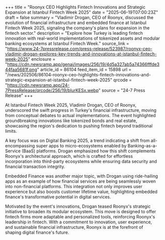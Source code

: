 +++
title = "Roonyx CEO Highlights Fintech Innovations and Strategic Expansion at Istanbul Fintech Week 2025"
date = "2025-06-19T07:00:23Z"
draft = false
summary = "Vladimir Drogan, CEO of Roonyx, discussed the evolution of financial infrastructure and embedded finance at Istanbul Fintech Week 2025, signaling the company's plans for expansion in the fintech sector."
description = "Explore how Turkey is leading fintech innovation with real-world implementations of tokenized assets and modular banking ecosystems at Istanbul Fintech Week."
source_link = "https://www.24-7pressrelease.com/press-release/523987/roonyx-ceo-vladimir-drogan-explores-key-trends-and-innovations-at-istanbul-fintech-week-2025"
enclosure = "https://cdn.newsramp.app/genai/images/256/19/4d5a327ab5a74366fffde344faa5681f.png"
article_id = 86104
feed_item_id = 15898
url = "/news/202506/86104-roonyx-ceo-highlights-fintech-innovations-and-strategic-expansion-at-istanbul-fintech-week-2025"
qrcode = "https://cdn.newsramp.app/24-7PressRelease/qrcode/256/19/blurKESx.webp"
source = "24-7 Press Release"
+++

<p>At Istanbul Fintech Week 2025, Vladimir Drogan, CEO of Roonyx, underscored the swift progress in Turkey's financial infrastructure, moving from conceptual debates to actual implementations. The event highlighted groundbreaking innovations like tokenized bonds and real estate, showcasing the region's dedication to pushing fintech beyond traditional limits.</p><p>A key focus was on Digital Banking 2025, a trend indicating a shift from all-encompassing super apps to micro-ecosystems enabled by Banking-as-a-Service (BaaS) platforms. Drogan emphasized how this shift complements Roonyx's architectural approach, which is crafted for effortless incorporation into third-party ecosystems while ensuring data security and financial transaction integrity.</p><p>Embedded Finance was another major topic, with Drogan using ride-hailing apps as an example of how financial services are being seamlessly woven into non-financial platforms. This integration not only improves user experience but also boosts customer lifetime value, highlighting embedded finance's transformative potential in digital services.</p><p>Motivated by the event's innovations, Drogan teased Roonyx's strategic initiative to broaden its modular ecosystem. This move is designed to offer fintech firms more adaptable and personalized tools, reinforcing Roonyx's leadership in fintech. With a commitment to innovation, user experience, and sustainable financial infrastructure, Roonyx is at the forefront of shaping digital finance's future.</p>